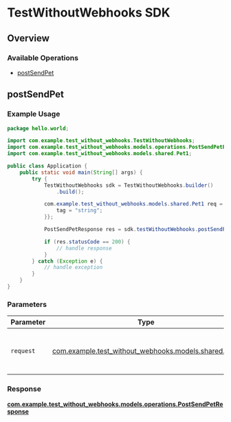 # TestWithoutWebhooks SDK


## Overview

### Available Operations

* [postSendPet](#postsendpet)

## postSendPet

### Example Usage

```java
package hello.world;

import com.example.test_without_webhooks.TestWithoutWebhooks;
import com.example.test_without_webhooks.models.operations.PostSendPetResponse;
import com.example.test_without_webhooks.models.shared.Pet1;

public class Application {
    public static void main(String[] args) {
        try {
            TestWithoutWebhooks sdk = TestWithoutWebhooks.builder()
                .build();

            com.example.test_without_webhooks.models.shared.Pet1 req = new Pet1(794362L, "string"){{
                tag = "string";
            }};            

            PostSendPetResponse res = sdk.testWithoutWebhooks.postSendPet(req);

            if (res.statusCode == 200) {
                // handle response
            }
        } catch (Exception e) {
            // handle exception
        }
    }
}
```

### Parameters

| Parameter                                                                           | Type                                                                                | Required                                                                            | Description                                                                         |
| ----------------------------------------------------------------------------------- | ----------------------------------------------------------------------------------- | ----------------------------------------------------------------------------------- | ----------------------------------------------------------------------------------- |
| `request`                                                                           | [com.example.test_without_webhooks.models.shared.Pet1](../../models/shared/Pet1.md) | :heavy_check_mark:                                                                  | The request object to use for the request.                                          |


### Response

**[com.example.test_without_webhooks.models.operations.PostSendPetResponse](../../models/operations/PostSendPetResponse.md)**


